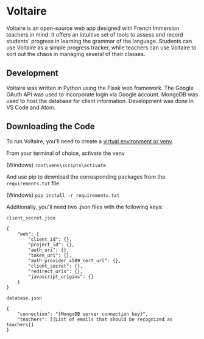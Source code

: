 # Voltaire

Voltaire is an open-source web app designed with French Immersion teachers in mind.
It offers an intuitive set of tools to assess and record students' progress in learning the grammar of the language.
Students can use Voltaire as a simple progress tracker, while teachers can use Voltaire to sort out the chaos in managing several of their classes.

## Development

Voltaire was written in Python using the Flask web framework.
The Google OAuth API was used to incorporate login via Google account.
MongoDB was used to host the database for client information.
Development was done in VS Code and Atom.

## Downloading the Code

To run Voltaire, you'll need to create a [virtual environment or venv](https://docs.python.org/3/library/venv.html).

From your terminal of choice, activate the venv

(Windows) `root\venv\scripts\activate`

And use pip to download the corresponding packages from the `requirements.txt` file

(Windows) `pip install -r requirements.txt`

Additionally, you'll need two .json files with the following keys:

`client_secret.json`
```
{
    "web": {
        "client_id": {},
        "project_id": {},
        "auth_uri": {},
        "token_uri": {},
        "auth_provider_x509_cert_url": {},
        "client_secret": {},
        "redirect_uris": {},
        "javascript_origins": {}
    }
}
```

`database.json`
```
{
    "connection": "{MongoDB server connection key}",
    "teachers": [{List of emails that should be recognized as teachers}]
}
```
